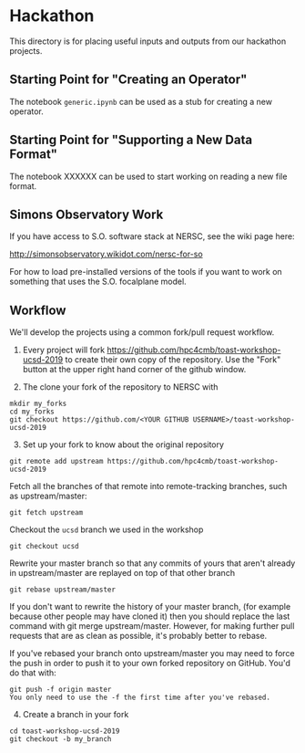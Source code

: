 # Hackathon

This directory is for placing useful inputs and outputs from our hackathon
projects.

## Starting Point for "Creating an Operator"

The notebook `generic.ipynb` can be used as a stub for creating a new operator.

## Starting Point for "Supporting a New Data Format"

The notebook XXXXXX can be used to start working on reading a new file format.

## Simons Observatory Work

If you have access to S.O. software stack at NERSC, see the wiki page here:

http://simonsobservatory.wikidot.com/nersc-for-so

For how to load pre-installed versions of the tools if you want to work on
something that uses the S.O. focalplane model.

## Workflow

We'll develop the projects using a common fork/pull request workflow.

1. Every project will fork https://github.com/hpc4cmb/toast-workshop-ucsd-2019 to create their own copy of the repository. Use the "Fork" button at the upper right hand corner of the github window.

2. The clone your fork of the repository to NERSC with
```
mkdir my_forks
cd my_forks
git checkout https://github.com/<YOUR GITHUB USERNAME>/toast-workshop-ucsd-2019
```

3. Set up your fork to know about the original repository

```
git remote add upstream https://github.com/hpc4cmb/toast-workshop-ucsd-2019
```

Fetch all the branches of that remote into remote-tracking branches,
such as upstream/master:

```
git fetch upstream
```

Checkout the `ucsd` branch we used in the workshop

```
git checkout ucsd
```

Rewrite your master branch so that any commits of yours that
aren't already in upstream/master are replayed on top of that
other branch

```
git rebase upstream/master
```

If you don't want to rewrite the history of your master branch, (for example because other people may have cloned it) then you should replace the last command with git merge upstream/master. However, for making further pull requests that are as clean as possible, it's probably better to rebase.

If you've rebased your branch onto upstream/master you may need to force the push in order to push it to your own forked repository on GitHub. You'd do that with:

```
git push -f origin master
You only need to use the -f the first time after you've rebased.
```

4. Create a branch in your fork
```
cd toast-workshop-ucsd-2019
git checkout -b my_branch
```

